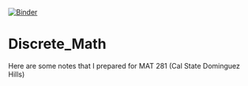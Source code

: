 [![Binder](https://mybinder.org/badge_logo.svg)](https://mybinder.org/v2/gh/wypong/Discrete_Math/HEAD)
# Discrete_Math
Here are some notes that I prepared for MAT 281 (Cal State Dominguez Hills)

